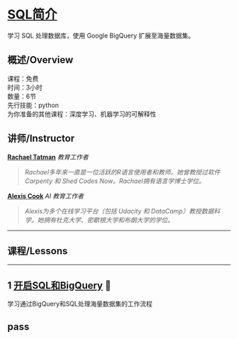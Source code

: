 # [SQL简介](https://www.kaggle.com/learn/intro-to-sql "官方链接")

学习 SQL 处理数据库，使用 Google BigQuery 扩展至海量数据集。

## 概述/Overview

课程：免费  
时间：3小时  
数量：6节  
先行技能：python  
为你准备的其他课程：深度学习、机器学习的可解释性

## 讲师/Instructor

**[Rachael Tatman](https://www.kaggle.com/rtatman)** *教育工作者*
>*Rachael多年来一直是一位活跃的R语言使用者和教师。她曾教授过软件 Carpenty 和 Shed Codes Now。Rachael拥有语言学博士学位。*

**[Alexis Cook](https://www.kaggle.com/alexisbcook)** *AI 教育工作者*
>*Alexis为多个在线学习平台（包括 Udacity 和 DataCamp）教授数据科学。她拥有杜克大学、密歇根大学和布朗大学的学位。*

-----------------------

## 课程/Lessons

-----------------------

## 1 [开启SQL和BigQuery](./1-Getting-Started-With-SQL-and-BigQuery.md) 📄

学习通过BigQuery和SQL处理海量数据集的工作流程

## pass

